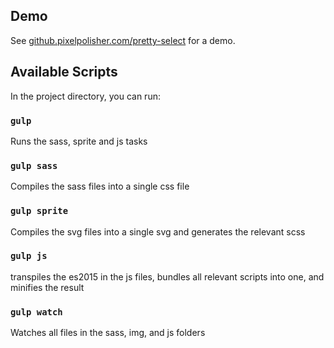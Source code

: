 ## Demo
See [github.pixelpolisher.com/pretty-select](http://github.pixelpolisher.com/pretty-select) for a demo.

## Available Scripts
In the project directory, you can run:

### `gulp`
Runs the sass, sprite and js tasks

### `gulp sass`
Compiles the sass files into a single css file

### `gulp sprite`
Compiles the svg files into a single svg and generates the relevant scss

### `gulp js`
transpiles the es2015 in the js files, bundles all relevant scripts into one, and minifies the result

### `gulp watch`
Watches all files in the sass, img, and js folders
